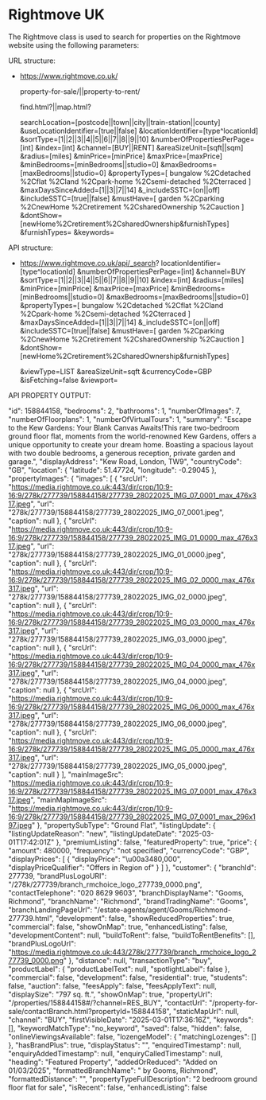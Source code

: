 # Rightmove UK

The Rightmove class is used to search for properties
on the Rightmove website using the following parameters:

URL structure:

- <https://www.rightmove.co.uk/>

    property-for-sale/||property-to-rent/

    find.html?||map.html?

    searchLocation=[postcode||town||city||train-station||county]
    &useLocationIdentifier=[true||false]
    &locationIdentifier=[type^locationId]
    &sortType=[1||2||3||4||5||6||7||8||9||10]
    &numberOfPropertiesPerPage=[int]
    &index=[int]
    &channel=[BUY||RENT]
    &areaSizeUnit=[sqft||sqm]
    &radius=[miles]
    &minPrice=[minPrice]
    &maxPrice=[maxPrice]
    &minBedrooms=[minBedrooms||studio=0]
    &maxBedrooms=[maxBedrooms||studio=0]
    &propertyTypes=[
                    bungalow
                    %2Cdetached
                    %2Cflat
                    %2Cland
                    %2Cpark-home
                    %2Csemi-detached
                    %2Cterraced
                    ]
    &maxDaysSinceAdded=[1||3||7||14]
    &_includeSSTC=[on||off]
    &includeSSTC=[true||false]
    &mustHave=[
                garden
                %2Cparking
                %2CnewHome
                %2Cretirement
                %2CsharedOwnership
                %2Cauction
            ]
    &dontShow=[newHome%2Cretirement%2CsharedOwnership&furnishTypes]
    &furnishTypes=
    &keywords=

API structure:

- <https://www.rightmove.co.uk/api/_search>?
    locationIdentifier=[type^locationId]
    &numberOfPropertiesPerPage=[int]
    &channel=BUY
    &sortType=[1||2||3||4||5||6||7||8||9||10]
    &index=[int]
    &radius=[miles]
    &minPrice=[minPrice]
    &maxPrice=[maxPrice]
    &minBedrooms=[minBedrooms||studio=0]
    &maxBedrooms=[maxBedrooms||studio=0]
    &propertyTypes=[
                    bungalow
                    %2Cdetached
                    %2Cflat
                    %2Cland
                    %2Cpark-home
                    %2Csemi-detached
                    %2Cterraced
                    ]
    &maxDaysSinceAdded=[1||3||7||14]
    &_includeSSTC=[on||off]
    &includeSSTC=[true||false]
    &mustHave=[
                garden
                %2Cparking
                %2CnewHome
                %2Cretirement
                %2CsharedOwnership
                %2Cauction
            ]
    &dontShow=[newHome%2Cretirement%2CsharedOwnership&furnishTypes]

    &viewType=LIST
    &areaSizeUnit=sqft
    &currencyCode=GBP
    &isFetching=false
    &viewport=

API PROPERTY OUTPUT:

"id": 158844158,
"bedrooms": 2,
"bathrooms": 1,
"numberOfImages": 7,
"numberOfFloorplans": 1,
"numberOfVirtualTours": 1,
"summary": "Escape to the Kew Gardens: Your Blank Canvas Awaits!This rare two-bedroom ground floor flat, moments from the world-renowned Kew Gardens, offers a unique opportunity to create your dream home. Boasting a spacious layout with two double bedrooms, a generous reception, private garden and garage.",
"displayAddress": "Kew Road, London, TW9",
"countryCode": "GB",
"location": {
    "latitude": 51.47724,
    "longitude": -0.29045
},
"propertyImages": {
    "images": [
        {
            "srcUrl": "https://media.rightmove.co.uk:443/dir/crop/10:9-16:9/278k/277739/158844158/277739_28022025_IMG_07_0001_max_476x317.jpeg",
            "url": "278k/277739/158844158/277739_28022025_IMG_07_0001.jpeg",
            "caption": null
        },
        {
            "srcUrl": "https://media.rightmove.co.uk:443/dir/crop/10:9-16:9/278k/277739/158844158/277739_28022025_IMG_01_0000_max_476x317.jpeg",
            "url": "278k/277739/158844158/277739_28022025_IMG_01_0000.jpeg",
            "caption": null
        },
        {
            "srcUrl": "https://media.rightmove.co.uk:443/dir/crop/10:9-16:9/278k/277739/158844158/277739_28022025_IMG_02_0000_max_476x317.jpeg",
            "url": "278k/277739/158844158/277739_28022025_IMG_02_0000.jpeg",
            "caption": null
        },
        {
            "srcUrl": "https://media.rightmove.co.uk:443/dir/crop/10:9-16:9/278k/277739/158844158/277739_28022025_IMG_03_0000_max_476x317.jpeg",
            "url": "278k/277739/158844158/277739_28022025_IMG_03_0000.jpeg",
            "caption": null
        },
        {
            "srcUrl": "https://media.rightmove.co.uk:443/dir/crop/10:9-16:9/278k/277739/158844158/277739_28022025_IMG_04_0000_max_476x317.jpeg",
            "url": "278k/277739/158844158/277739_28022025_IMG_04_0000.jpeg",
            "caption": null
        },
        {
            "srcUrl": "https://media.rightmove.co.uk:443/dir/crop/10:9-16:9/278k/277739/158844158/277739_28022025_IMG_06_0000_max_476x317.jpeg",
            "url": "278k/277739/158844158/277739_28022025_IMG_06_0000.jpeg",
            "caption": null
        },
        {
            "srcUrl": "https://media.rightmove.co.uk:443/dir/crop/10:9-16:9/278k/277739/158844158/277739_28022025_IMG_05_0000_max_476x317.jpeg",
            "url": "278k/277739/158844158/277739_28022025_IMG_05_0000.jpeg",
            "caption": null
        }
    ],
    "mainImageSrc": "<https://media.rightmove.co.uk:443/dir/crop/10:9-16:9/278k/277739/158844158/277739_28022025_IMG_07_0001_max_476x317.jpeg>",
    "mainMapImageSrc": "<https://media.rightmove.co.uk:443/dir/crop/10:9-16:9/278k/277739/158844158/277739_28022025_IMG_07_0001_max_296x197.jpeg>"
},
"propertySubType": "Ground Flat",
"listingUpdate": {
    "listingUpdateReason": "new",
    "listingUpdateDate": "2025-03-01T17:42:01Z"
},
"premiumListing": false,
"featuredProperty": true,
"price": {
    "amount": 480000,
    "frequency": "not specified",
    "currencyCode": "GBP",
    "displayPrices": [
        {
            "displayPrice": "\u00a3480,000",
            "displayPriceQualifier": "Offers in Region of"
        }
    ]
},
"customer": {
    "branchId": 277739,
    "brandPlusLogoURI": "/278k/277739/branch_rmchoice_logo_277739_0000.png",
    "contactTelephone": "020 8629 9603",
    "branchDisplayName": "Gooms, Richmond",
    "branchName": "Richmond",
    "brandTradingName": "Gooms",
    "branchLandingPageUrl": "/estate-agents/agent/Gooms/Richmond-277739.html",
    "development": false,
    "showReducedProperties": true,
    "commercial": false,
    "showOnMap": true,
    "enhancedListing": false,
    "developmentContent": null,
    "buildToRent": false,
    "buildToRentBenefits": [],
    "brandPlusLogoUrl": "<https://media.rightmove.co.uk:443/278k/277739/branch_rmchoice_logo_277739_0000.png>"
},
"distance": null,
"transactionType": "buy",
"productLabel": {
    "productLabelText": null,
    "spotlightLabel": false
},
"commercial": false,
"development": false,
"residential": true,
"students": false,
"auction": false,
"feesApply": false,
"feesApplyText": null,
"displaySize": "797 sq. ft.",
"showOnMap": true,
"propertyUrl": "/properties/158844158#/?channel=RES_BUY",
"contactUrl": "/property-for-sale/contactBranch.html?propertyId=158844158",
"staticMapUrl": null,
"channel": "BUY",
"firstVisibleDate": "2025-03-01T17:36:16Z",
"keywords": [],
"keywordMatchType": "no_keyword",
"saved": false,
"hidden": false,
"onlineViewingsAvailable": false,
"lozengeModel": {
    "matchingLozenges": []
},
"hasBrandPlus": true,
"displayStatus": "",
"enquiredTimestamp": null,
"enquiryAddedTimestamp": null,
"enquiryCalledTimestamp": null,
"heading": "Featured Property",
"addedOrReduced": "Added on 01/03/2025",
"formattedBranchName": " by Gooms, Richmond",
"formattedDistance": "",
"propertyTypeFullDescription": "2 bedroom ground floor flat for sale",
"isRecent": false,
"enhancedListing": false



